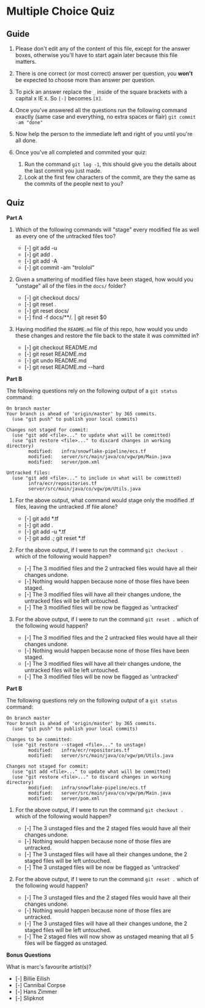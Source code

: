 # Multiple Choice Quiz

## Guide

1. Please don't edit any of the content of this file, except for the answer boxes, otherwise you'll have to start again later because this file matters.

2. There is one correct (or most correct) answer per question, you **won't** be expected to choose more than answer per question.

3. To pick an answer replace the `_` inside of the square brackets with a capital x IE `X`. So `[-]` becomes `[X]`.

4. Once you've answered all the questions run the following command exactly (same case and everything, no extra spaces or flair) `git commit -am "done"`

5. Now help the person to the immediate left and right of you until you're all done.

6. Once you've all completed and commited your quiz:
   1.  Run the command `git log -1`, this should give you the details about the last commit you just made.
   2.  Look at the first few characters of the commit, are they the same as the commits of the people next to you?


## Quiz

**Part A**

1. Which of the following commands will "stage" every modified file as well as every one of the untracked files too?

   - [-] git add -u
   - [-] git add .
   - [-] git add -A
   - [-] git commit -am "trololol"

2. Given a smattering of modified files have been staged, how would you "unstage" all of the files in the `docs/` folder?

   - [-] git checkout docs/
   - [-] git reset .
   - [-] git reset docs/
   - [-] find -f docs/**/*.* | git reset $0

3. Having modified the `README.md` file of this repo, how would you undo these changes and restore the file back to the state it was committed in?

   - [-] git checkout README.md
   - [-] git reset README.md
   - [-] git undo README.md
   - [-] git reset README.md --hard

**Part B**

The following questions rely on the following output of a `git status` command:

```
On branch master
Your branch is ahead of 'origin/master' by 365 commits.
  (use "git push" to publish your local commits)

Changes not staged for commit:
  (use "git add <file>..." to update what will be committed)
  (use "git restore <file>..." to discard changes in working directory)
        modified:   infra/snowflake-pipeline/ecs.tf
        modified:   server/src/main/java/co/vgw/pm/Main.java
        modified:   server/pom.xml

Untracked files:
  (use "git add <file>..." to include in what will be committed)
        infra/ecr/repositories.tf
        server/src/main/java/co/vgw/pm/Utils.java
```

1. For the above output, what command would stage only the modified .tf files, leaving the untracked .tf file alone?

   - [-] git add *.tf
   - [-] git add .
   - [-] git add -u *.tf
   - [-] git add .; git reset *.tf

2. For the above output, if I were to run the command `git checkout .` which of the following would happen?

   - [-] The 3 modified files and the 2 untracked files would have all their changes undone.
   - [-] Nothing would happen because none of those files have been staged.
   - [-] The 3 modified files will have all their changes undone, the untracked files will be left untouched.
   - [-] The 3 modified files will be now be flagged as 'untracked'

3. For the above output, if I were to run the command `git reset .` which of the following would happen?

   - [-] The 3 modified files and the 2 untracked files would have all their changes undone.
   - [-] Nothing would happen because none of those files have been staged.
   - [-] The 3 modified files will have all their changes undone, the untracked files will be left untouched.
   - [-] The 3 modified files will be now be flagged as 'untracked'

**Part B**

The following questions rely on the following output of a `git status` command:

```
On branch master
Your branch is ahead of 'origin/master' by 365 commits.
  (use "git push" to publish your local commits)

Changes to be committed:
  (use "git restore --staged <file>..." to unstage)
        modified:   infra/ecr/repositories.tf
        modified:   server/src/main/java/co/vgw/pm/Utils.java

Changes not staged for commit:
  (use "git add <file>..." to update what will be committed)
  (use "git restore <file>..." to discard changes in working directory)
        modified:   infra/snowflake-pipeline/ecs.tf
        modified:   server/src/main/java/co/vgw/pm/Main.java
        modified:   server/pom.xml
```

1. For the above output, if I were to run the command `git checkout .` which of the following would happen?

   - [-] The 3 unstaged files and the 2 staged files would have all their changes undone.
   - [-] Nothing would happen because none of those files are untracked.
   - [-] The 3 unstaged files will have all their changes undone, the 2 staged files will be left untouched.
   - [-] The 3 unstaged files will be now be flagged as 'untracked'

2. For the above output, if I were to run the command `git reset .` which of the following would happen?

   - [-] The 3 unstaged files and the 2 staged files would have all their changes undone.
   - [-] Nothing would happen because none of those files are untracked.
   - [-] The 3 unstaged files will have all their changes undone, the 2 staged files will be left untouched.
   - [-] The 2 staged files will now show as unstaged meaning that all 5 files will be flagged as unstaged.

**Bonus Questions**

What is marc's favourite artist(s)?

   - [-] Billie Eilish
   - [-] Cannibal Corpse
   - [-] Hans Zimmer
   - [-] Slipknot
